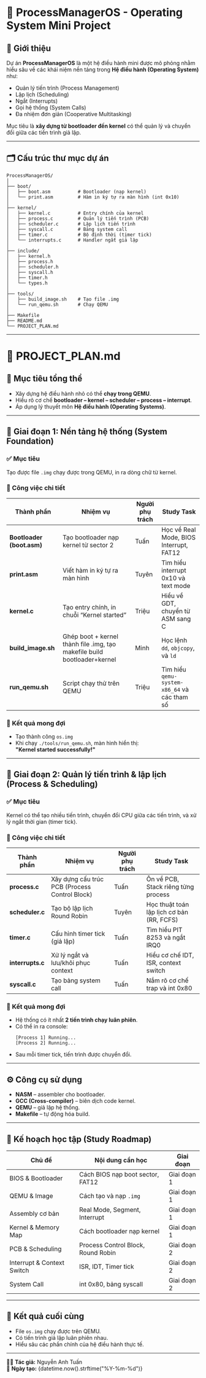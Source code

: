 # 🧠 ProcessManagerOS - Operating System Mini Project

## 📘 Giới thiệu
Dự án **ProcessManagerOS** là một hệ điều hành mini được mô phỏng nhằm hiểu sâu về các khái niệm nền tảng trong **Hệ điều hành (Operating System)** như:
- Quản lý tiến trình (Process Management)
- Lập lịch (Scheduling)
- Ngắt (Interrupts)
- Gọi hệ thống (System Calls)
- Đa nhiệm đơn giản (Cooperative Multitasking)

Mục tiêu là **xây dựng từ bootloader đến kernel** có thể quản lý và chuyển đổi giữa các tiến trình giả lập.

---

## 🗂️ Cấu trúc thư mục dự án

```
ProcessManagerOS/
│
├── boot/
│   ├── boot.asm          # Bootloader (nạp kernel)
│   └── print.asm         # Hàm in ký tự ra màn hình (int 0x10)
│
├── kernel/
│   ├── kernel.c          # Entry chính của kernel
│   ├── process.c         # Quản lý tiến trình (PCB)
│   ├── scheduler.c       # Lập lịch tiến trình
│   ├── syscall.c         # Bảng system call
│   ├── timer.c           # Bộ định thời (timer tick)
│   └── interrupts.c      # Handler ngắt giả lập
│
├── include/
│   ├── kernel.h
│   ├── process.h
│   ├── scheduler.h
│   ├── syscall.h
│   ├── timer.h
│   └── types.h
│
├── tools/
│   ├── build_image.sh    # Tạo file .img
│   └── run_qemu.sh       # Chạy QEMU
│
├── Makefile
├── README.md
└── PROJECT_PLAN.md
```

---

# 🚀 PROJECT_PLAN.md

## 🎯 Mục tiêu tổng thể
- Xây dựng hệ điều hành nhỏ có thể **chạy trong QEMU**.
- Hiểu rõ cơ chế **bootloader – kernel – scheduler – process – interrupt**.
- Áp dụng lý thuyết môn **Hệ điều hành (Operating Systems)**.

---

## 🧩 Giai đoạn 1: Nền tảng hệ thống (System Foundation)

### ✅ Mục tiêu
Tạo được file `.img` chạy được trong QEMU, in ra dòng chữ từ kernel.

### 🔧 Công việc chi tiết

| Thành phần | Nhiệm vụ | Người phụ trách | Study Task |
|-------------|-----------|------------------|-------------|
| **Bootloader (boot.asm)** | Tạo bootloader nạp kernel từ sector 2 | Tuấn | Học về Real Mode, BIOS Interrupt, FAT12 |
| **print.asm** | Viết hàm in ký tự ra màn hình | Tuyên | Tìm hiểu interrupt 0x10 và text mode |
| **kernel.c** | Tạo entry chính, in chuỗi “Kernel started” | Triệu | Hiểu về GDT, chuyển từ ASM sang C |
| **build_image.sh** | Ghép boot + kernel thành file .img, tạo makefile build bootloader+kernel | Minh | Học lệnh `dd`, `objcopy`, và `ld` |
| **run_qemu.sh** | Script chạy thử trên QEMU | Triệu | Tìm hiểu `qemu-system-x86_64` và các tham số |

### 🧪 Kết quả mong đợi
- Tạo thành công `os.img`
- Khi chạy `./tools/run_qemu.sh`, màn hình hiển thị:  
  **"Kernel started successfully!"**

---

## 🧩 Giai đoạn 2: Quản lý tiến trình & lập lịch (Process & Scheduling)

### ✅ Mục tiêu
Kernel có thể tạo nhiều tiến trình, chuyển đổi CPU giữa các tiến trình, và xử lý ngắt thời gian (timer tick).

### 🔧 Công việc chi tiết

| Thành phần | Nhiệm vụ | Người phụ trách | Study Task |
|-------------|-----------|------------------|-------------|
| **process.c** | Xây dựng cấu trúc PCB (Process Control Block) | Tuấn | Ôn về PCB, Stack riêng từng process |
| **scheduler.c** | Tạo bộ lập lịch Round Robin | Tuyên | Học thuật toán lập lịch cơ bản (RR, FCFS) |
| **timer.c** | Cấu hình timer tick (giả lập) | Tuấn | Tìm hiểu PIT 8253 và ngắt IRQ0 |
| **interrupts.c** | Xử lý ngắt và lưu/khôi phục context | Tuấn | Hiểu cơ chế IDT, ISR, context switch |
| **syscall.c** | Tạo bảng system call | Tuấn | Nắm rõ cơ chế trap và int 0x80 |

### 🧪 Kết quả mong đợi
- Hệ thống có ít nhất **2 tiến trình chạy luân phiên**.
- Có thể in ra console:
  ```
  [Process 1] Running...
  [Process 2] Running...
  ```
- Sau mỗi timer tick, tiến trình được chuyển đổi.

---

## ⚙️ Công cụ sử dụng
- **NASM** – assembler cho bootloader.
- **GCC (Cross-compiler)** – biên dịch code kernel.
- **QEMU** – giả lập hệ thống.
- **Makefile** – tự động hóa build.

---

## 📖 Kế hoạch học tập (Study Roadmap)

| Chủ đề | Nội dung cần học | Giai đoạn |
|--------|------------------|------------|
| BIOS & Bootloader | Cách BIOS nạp boot sector, FAT12 | Giai đoạn 1 |
| QEMU & Image | Cách tạo và nạp `.img` | Giai đoạn 1 |
| Assembly cơ bản | Real Mode, Segment, Interrupt | Giai đoạn 1 |
| Kernel & Memory Map | Cách bootloader nạp kernel | Giai đoạn 1 |
| PCB & Scheduling | Process Control Block, Round Robin | Giai đoạn 2 |
| Interrupt & Context Switch | ISR, IDT, Timer tick | Giai đoạn 2 |
| System Call | int 0x80, bảng syscall | Giai đoạn 2 |

---

## 🧱 Kết quả cuối cùng
- File `os.img` chạy được trên QEMU.
- Có tiến trình giả lập luân phiên nhau.
- Hiểu sâu các phần chính của hệ điều hành thực tế.

---

🧑‍💻 **Tác giả:** Nguyễn Anh Tuấn  
📅 **Ngày tạo:** {datetime.now().strftime("%Y-%m-%d")}



